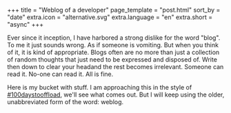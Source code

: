 +++
title = "Weblog of a developer"
page_template = "post.html"
sort_by = "date"
extra.icon = "alternative.svg"
extra.language = "en"
extra.short = "async"
+++

Ever since it inception, I have harbored a strong dislike for the word "blog". To me it just sounds wrong.  As if someone is vomiting. But when you think of it, it is kind of appropriate. Blogs often are no more than just a collection of random thoughts that just need to be expressed and disposed of. Write then down to clear your headand the rest becomes irrelevant. Someone can read it. No-one can read it. All is fine.

Here is my bucket with stuff. I am approaching this in the style of [#100daystooffload](https://100daystooffload.com/), we'll see what comes out. But I will keep using the older, unabbreviated form of the word: weblog.
